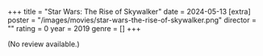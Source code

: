 +++
title = "Star Wars: The Rise of Skywalker"
date = 2024-05-13
[extra]
poster = "/images/movies/star-wars-the-rise-of-skywalker.png"
director = ""
rating = 0
year = 2019
genre = []
+++

(No review available.)
